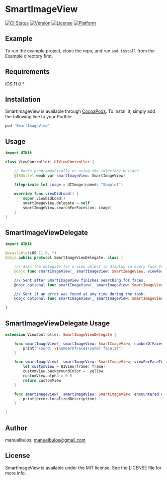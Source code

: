 # SmartImageView

[![CI Status](https://img.shields.io/travis/manuelbulos/SmartImageView.svg?style=flat)](https://travis-ci.org/manuelbulos/SmartImageView)
[![Version](https://img.shields.io/cocoapods/v/SmartImageView.svg?style=flat)](https://cocoapods.org/pods/SmartImageView)
[![License](https://img.shields.io/cocoapods/l/SmartImageView.svg?style=flat)](https://cocoapods.org/pods/SmartImageView)
[![Platform](https://img.shields.io/cocoapods/p/SmartImageView.svg?style=flat)](https://cocoapods.org/pods/SmartImageView)

## Example

To run the example project, clone the repo, and run `pod install` from the Example directory first.

## Requirements
iOS 11.0 *

## Installation

SmartImageView is available through [CocoaPods](https://cocoapods.org). To install
it, simply add the following line to your Podfile:

```ruby
pod 'SmartImageView'
```

## Usage
```swift
import UIKit

class ViewController: UIViewController {

    // Works programmatically or using the interface builder
    @IBOutlet weak var smartImageView: SmartImageView!
    
    fileprivate let image = UIImage(named: "Sample1")

    override func viewDidLoad() {
        super.viewDidLoad()
        smartImageView.delegate = self
        smartImageView.searchForFaces(on: image)
    }
}
```

## SmartImageViewDelegate
```swift
import UIKit

@available(iOS 11.0, *)
@objc public protocol SmartImageViewDelegate: class {

    /// Asks the delegate for a view object to display in every face found.
    @objc func smartImageView(_ smartImageView: SmartImageView, viewForFaceIn frame: CGRect) -> UIView

    /// Sent after SmartImageView finishes searching for faces.
    @objc optional func smartImageView(_ smartImageView: SmartImageView, numberOfFacesFound: Int)

    /// Sent if an error was found at any time during the task.
    @objc optional func smartImageView(_ smartImageView: SmartImageView, encountered error: Error)

}
```

## SmartImageViewDelegate Usage
```swift
extension ViewController: SmartImageViewDelegate {

    func smartImageView(_ smartImageView: SmartImageView, numberOfFacesFound: Int) {
        print("Found: \(numberOfFacesFound) face(s)")
    }

    func smartImageView(_ smartImageView: SmartImageView, viewForFaceIn frame: CGRect) -> UIView {
        let customView = UIView(frame: frame)
        customView.backgroundColor = .yellow
        customView.alpha = 0.5
        return customView
    }

    func smartImageView(_ smartImageView: SmartImageView, encountered error: Error) {
        print(error.localizedDescription)
    }

}
```

## Author

manuelbulos, manuelbulos@gmail.com

## License

SmartImageView is available under the MIT license. See the LICENSE file for more info.
